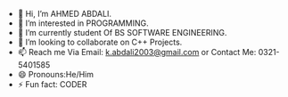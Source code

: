 - 👋 Hi, I’m AHMED ABDALI.
- 👀 I’m interested in PROGRAMMING.
- 🌱 I’m currently student Of BS SOFTWARE ENGINEERING.
- 💞️ I’m looking to collaborate on C++ Projects.
- 📫 Reach me Via Email: k.abdali2003@gmail.com or Contact Me: 0321-5401585 
- 😄 Pronouns:He/Him
- ⚡ Fun fact: CODER

<!---
AbdaliZHub/AbdaliZHub is a ✨ special ✨ repository because its `README.md` (this file) appears on your GitHub profile.
You can click the Preview link to take a look at your changes.
--->
